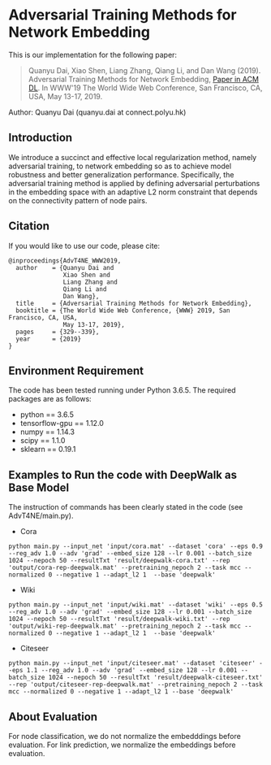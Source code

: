 
# Adversarial Training Methods for Network Embedding

This is our implementation for the following paper:

>Quanyu Dai, Xiao Shen, Liang Zhang, Qiang Li, and Dan Wang (2019). Adversarial Training Methods for Network Embedding, [Paper in ACM DL](https://dl.acm.org/citation.cfm?id=3313445). In WWW'19 The World Wide Web Conference, San Francisco, CA, USA, May 13-17, 2019.

Author: Quanyu Dai (quanyu.dai at connect.polyu.hk)

## Introduction
We introduce a succinct and effective local regularization method, namely adversarial training, to network embedding so as to achieve model robustness and better generalization performance. Specifically, the adversarial training method is applied by defining adversarial perturbations in the embedding space with an adaptive L2 norm constraint that depends on the connectivity pattern of node pairs.

## Citation 
If you would like to use our code, please cite:
```
@inproceedings{AdvT4NE_WWW2019,
  author    = {Quanyu Dai and
               Xiao Shen and
               Liang Zhang and
               Qiang Li and
               Dan Wang},
  title     = {Adversarial Training Methods for Network Embedding},
  booktitle = {The World Wide Web Conference, {WWW} 2019, San Francisco, CA, USA,
               May 13-17, 2019},
  pages     = {329--339},
  year      = {2019}
}
```

## Environment Requirement
The code has been tested running under Python 3.6.5. The required packages are as follows:
* python == 3.6.5
* tensorflow-gpu == 1.12.0 
* numpy == 1.14.3
* scipy == 1.1.0
* sklearn == 0.19.1

## Examples to Run the code with DeepWalk as Base Model
The instruction of commands has been clearly stated in the code (see AdvT4NE/main.py).
* Cora
```
python main.py --input_net 'input/cora.mat' --dataset 'cora' --eps 0.9 --reg_adv 1.0 --adv 'grad' --embed_size 128 --lr 0.001 --batch_size 1024 --nepoch 50 --resultTxt 'result/deepwalk-cora.txt' --rep 'output/cora-rep-deepwalk.mat' --pretraining_nepoch 2 --task mcc --normalized 0 --negative 1 --adapt_l2 1  --base 'deepwalk'
```

* Wiki
```
python main.py --input_net 'input/wiki.mat' --dataset 'wiki' --eps 0.5 --reg_adv 1.0 --adv 'grad' --embed_size 128 --lr 0.001 --batch_size 1024 --nepoch 50 --resultTxt 'result/deepwalk-wiki.txt' --rep 'output/wiki-rep-deepwalk.mat' --pretraining_nepoch 2 --task mcc --normalized 0 --negative 1 --adapt_l2 1  --base 'deepwalk'
```
* Citeseer
```
python main.py --input_net 'input/citeseer.mat' --dataset 'citeseer' --eps 1.1 --reg_adv 1.0 --adv 'grad' --embed_size 128 --lr 0.001 --batch_size 1024 --nepoch 50 --resultTxt 'result/deepwalk-citeseer.txt' --rep 'output/citeseer-rep-deepwalk.mat' --pretraining_nepoch 2 --task mcc --normalized 0 --negative 1 --adapt_l2 1 --base 'deepwalk'
```

## About Evaluation
For node classification, we do not normalize the embedddings before evaluation.
For link prediction, we normalize the embeddings before evaluation.
